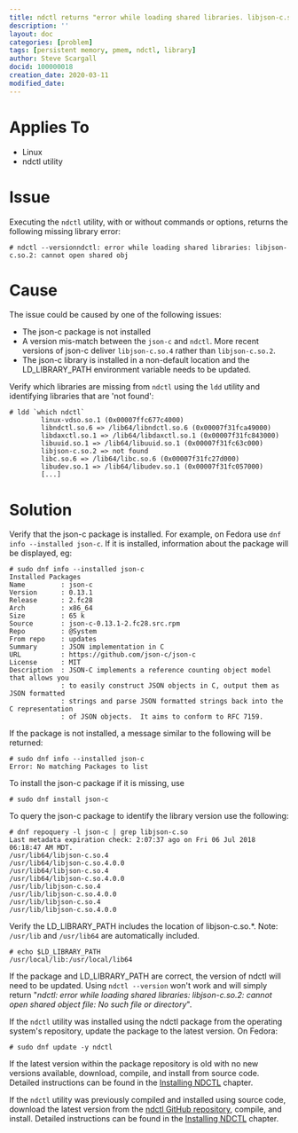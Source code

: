 ```yaml
---
title: ndctl returns "error while loading shared libraries. libjson-c.so.2. cannot open shared object file. No such file or directory"
description: ''
layout: doc
categories: [problem]
tags: [persistent memory, pmem, ndctl, library]
author: Steve Scargall
docid: 100000018
creation_date: 2020-03-11
modified_date: 
---
```


# Applies To

- Linux
- ndctl utility

# Issue

Executing the `ndctl` utility, with or without commands or options, returns the following missing library error:

```
# ndctl --versionndctl: error while loading shared libraries: libjson-c.so.2: cannot open shared obj
```



# Cause

The issue could be caused by one of the following issues:

- The json-c package is not installed
- A version mis-match between the `json-c` and `ndctl`.  More recent versions of json-c deliver `libjson-c.so.4` rather than `libjson-c.so.2`. 
- The json-c library is installed in a non-default location and the LD_LIBRARY_PATH environment variable needs to be updated.

Verify which libraries are missing from `ndctl` using the `ldd` utility and identifying libraries that are 'not found':

```
# ldd `which ndctl`
        linux-vdso.so.1 (0x00007ffc677c4000)
        libndctl.so.6 => /lib64/libndctl.so.6 (0x00007f31fca49000)
        libdaxctl.so.1 => /lib64/libdaxctl.so.1 (0x00007f31fc843000)
        libuuid.so.1 => /lib64/libuuid.so.1 (0x00007f31fc63c000)
        libjson-c.so.2 => not found
        libc.so.6 => /lib64/libc.so.6 (0x00007f31fc27d000)
        libudev.so.1 => /lib64/libudev.so.1 (0x00007f31fc057000)
        [...]
```

# Solution

Verify that the json-c package is installed. For example, on Fedora use `dnf info --installed json-c`. If it is installed, information about the package will be displayed, eg:

```
# sudo dnf info --installed json-c
Installed Packages
Name         : json-c
Version      : 0.13.1
Release      : 2.fc28
Arch         : x86_64
Size         : 65 k
Source       : json-c-0.13.1-2.fc28.src.rpm
Repo         : @System
From repo    : updates
Summary      : JSON implementation in C
URL          : https://github.com/json-c/json-c
License      : MIT
Description  : JSON-C implements a reference counting object model that allows you
             : to easily construct JSON objects in C, output them as JSON formatted
             : strings and parse JSON formatted strings back into the C representation
             : of JSON objects.  It aims to conform to RFC 7159.
```

If the package is not installed, a message similar to the following will be returned:

```
# sudo dnf info --installed json-c
Error: No matching Packages to list
```

To install the json-c package if it is missing, use

```
# sudo dnf install json-c
```

To query the json-c package to identify the library version use the following:

```
# dnf repoquery -l json-c | grep libjson-c.so
Last metadata expiration check: 2:07:37 ago on Fri 06 Jul 2018 06:18:47 AM MDT.
/usr/lib64/libjson-c.so.4
/usr/lib64/libjson-c.so.4.0.0
/usr/lib64/libjson-c.so.4
/usr/lib64/libjson-c.so.4.0.0
/usr/lib/libjson-c.so.4
/usr/lib/libjson-c.so.4.0.0
/usr/lib/libjson-c.so.4
/usr/lib/libjson-c.so.4.0.0
```

Verify the LD_LIBRARY_PATH includes the location of libjson-c.so.*. Note: `/usr/lib` and `/usr/lib64` are automatically included.

```
# echo $LD_LIBRARY_PATH
/usr/local/lib:/usr/local/lib64
```

If the package and LD_LIBRARY_PATH are correct, the version of ndctl will need to be updated. Using `ndctl --version` won't work and will simply return "*ndctl: error while loading shared libraries: libjson-c.so.2: cannot open shared object file: No such file or directory*".

If the `ndctl` utility was installed using the ndctl package from the operating system's repository, update the package to the latest version. On Fedora:

```
# sudo dnf update -y ndctl
```

If the latest version within the package repository is old with no new versions available, download, compile, and install from source code. Detailed instructions can be found in the [Installing NDCTL](https://github.com/sscargal/pmem-docs-ndctl-user-guide/tree/bad2d0a9e4528c1cc9d2aa6271f8a427dad45420/getting-started-guide/installing-ndctl.md) chapter.

If the `ndctl` utility was previously compiled and installed using source code, download the latest version from the [ndctl GitHub repository](https://github.com/pmem/ndctl), compile, and install. Detailed instructions can be found in the [Installing NDCTL](https://github.com/sscargal/pmem-docs-ndctl-user-guide/tree/bad2d0a9e4528c1cc9d2aa6271f8a427dad45420/getting-started-guide/installing-ndctl.md) chapter.
